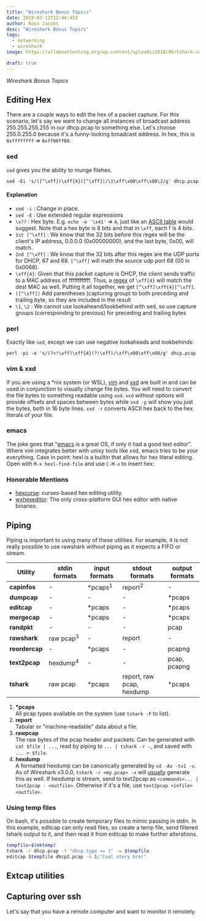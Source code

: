 ```yaml
---
title: "Wireshark Bonus Topics"
date: 2019-03-12T12:44:45Z
author: Ross Jacobs
desc: "Wireshark Bonus Topics"
tags:
  - networking
  - wireshark
image: https://allabouttesting.org/wp-content/uploads/2018/06/tshark-count.jpg

draft: true
---
```


_Wireshark Bonus Topics_

## <a name=editing-hex></a>Editing Hex

There are a couple ways to edit the hex of a packet capture.  For this scenario,
let's say we want to change all instances of broadcast address 255.255.255.255
in our dhcp.pcap to something else. Let's choose 255.0.255.0 because it's a
funny-looking broadcast address. In hex, this is `0xffffffff` => `0xff00ff00`.

### sed

`sed` gives you the ability to munge filehex. 

`sed -Ei 's/([^\xff])\xff{4}([^\xff])/\1\xff\x00\xff\x00\2/g' dhcp.pcap`

#### Explanation

- `sed -i` : Change in place.
- `sed -E` : Use extended regular expressions
- `\x??` : Hex byte. E.g. `echo -e '\x41'` => `A`, just like an [ASCII
  table](http://www.asciitable.com/) would suggest. Note that a hex byte is 8
  bits and that in `\xff`, each f is 4 bits.  
- `1st [^\xff]` : We know that the 32 bits before this regex will be the
  client's IP address, 0.0.0.0 (0x00000000), and the last byte, 0x00, will match. 
- `2nd [^\xff]` : We know that the 32 bits after this regex are the UDP ports 
  for DHCP, 67 and 68. `[^\xff]` will math the source udp port 68 (00 in 0x0068).
- `\xff{4}`: Given that this packet capture is DHCP, the client
  sends traffic to a MAC address of ffffffffffff. Thus, a
  [regex](https://regexone.com/) of `\xff{4}` will match the dest MAC as well.
  Putting it all together, we get `[^\xff]\xff{4}[^\xff]`. 
- `([^\xff])` Add parentheses (capturing group) to both preceding and trailing
  byte, so they are included in the result
- `\1`, `\2` : We cannot use lookaheand/lookbehind with sed, so use capture
  groups (corresponding to previous) for preceding and trailing bytes

### perl

Exactly like `sed`, except we can use negative lookaheads and lookbehinds:

`perl -pi -e 's/(?<!\xff)\xff{4}(?!\xff)/\xff\x00\xff\x00/g' dhcp.pcap`

### vim & xxd 

If you are using a *nix system (or WSL), [vim](https://www.openvim.com/) and
[xxd](https://linux.die.net/man/1/xxd) are built in and can be used in
conjunction to visually change file bytes. You will need to convert the file
bytes to something readable using `xxd`. `xxd` without options will provide offsets
and spaces between bytes while `xxd -p` will show you just the bytes, both in 16
byte lines. `xxd -r` converts ASCII hex back to the hex literals of your file.
<script id="asciicast-234965" src="https://asciinema.org/a/234965.js" async></script>

### emacs

The joke goes that
"[emacs](https://www.gnu.org/software/emacs/manual/html_node/emacs/Editing-Binary-Files.html)
is a great OS, if only it had a good text editor". Where vim integrates better
with unixy tools like xxd, emacs tries to be your everything.
Case in point: hexl is a builtin that allows for hex literal editing. Open
with `M-x hexl-find-file` and use `C-M-x` to insert hex:
<script id="asciicast-234962" src="https://asciinema.org/a/234962.js" async></script>

### Honorable Mentions

* [hexcurse](https://github.com/arm0th/hexcurse ): curses-based hex editing utility.
* [wxhexeditor](http://www.wxhexeditor.org/): The only cross-platform GUI hex
  editor with native binaries.

## <a name=piping></a>Piping 

Piping is important to using many of these utilities. For example, it is not
really possible to use rawshark without piping as it expects a FIFO or stream. 

| Utility        | stdin formats        | input formats      | stdout formats            | output formats |
|----------------|----------------------|--------------------|---------------------------|----------------|
| **capinfos**   | -                    | *pcaps<sup>1</sup> | report<sup>2</sup>        | -              |
| **dumpcap**    | -                    | -                  | -                         | *pcaps         |
| **editcap**    | -                    | *pcaps             | -                         | *pcaps         |
| **mergecap**   | -                    | *pcaps             | -                         | *pcaps         |
| **randpkt**    | -                    | -                  | -                         | pcap           |
| **rawshark**   | raw pcap<sup>3</sup> | -                  | report                    | -              |
| **reordercap** | -                    | *pcaps             | -                         | pcapng         |
| **text2pcap**  | hexdump<sup>4</sup>  | -                  | -                         | pcap, pcapng   |
| **tshark**     | raw pcap             | *pcaps             | report, raw pcap, hexdump | *pcaps         |

1. __*pcaps__  
  All pcap types available on the system (use `tshark -F` to list).
2. __report__   
  Tabular or "machine-readable" data about a file.
3. __rawpcap__  
  The raw bytes of the pcap header and packets. Can be generated
  with `cat $file | ...`, read by piping to `... | tshark -r -`, and saved with
  `... > $file`.
4. __hexdump__  
  A formatted hexdump can be canonically generated by `od -Ax -tx1 -v`. As of
  Wireshark v3.0.0, `tshark -r <my.pcap> -x` will
  [usually](https://bugs.wireshark.org/bugzilla/show_bug.cgi?id=14639) generate
  this as well. If hexdump is stream, send to text2pcap as
  `<commands>... | text2pcap - <outfile>`.  Otherwise if it's a file, use
  `text2pcap <infile> <outfile>`.

### Using temp files

On bash, it's possible to create temporary files to mimic passing in stdin. In
this example, editcap can only read files, so create a temp file, send filtered
tshark output to it, and then read it from editcap to make further alterations.

```bash
tempfile=$(mktemp)
tshark -r dhcp.pcap -Y "dhcp.type == 1" -w $tempfile 
editcap $tempfile dhcp2.pcap -a 1:"Cool story bro!"
```

## Extcap utilities
## <a name=ssh-capture></a>Capturing over ssh

Let's say that you have a remote computer and want to monitor it remotely.

